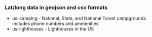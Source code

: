 ### Lat/long data in geojson and csv formats

- us-camping - National, State, and National Forest campgrounds. Includes phone numbers and ammenities. 
- us-lighthouses - Lighthouses in the US
